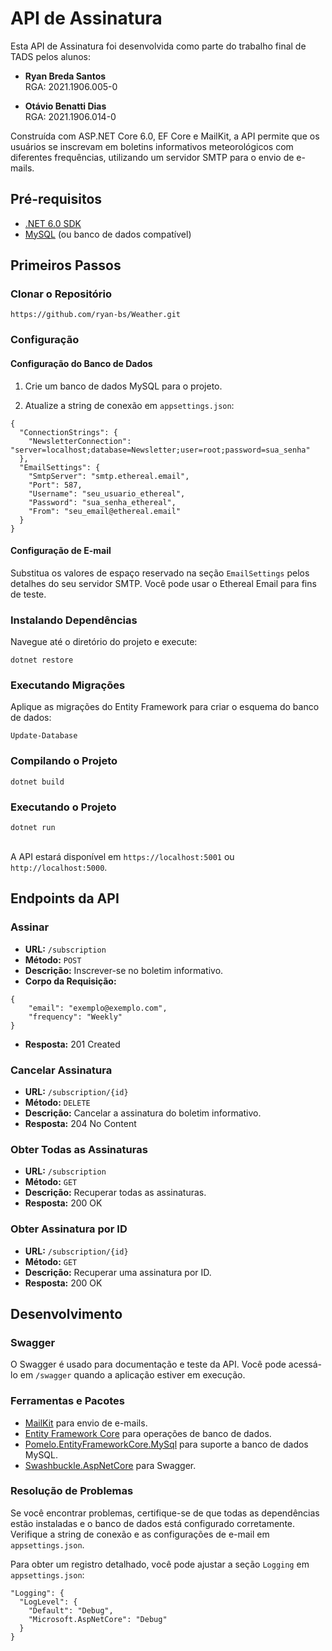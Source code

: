 # API de Assinatura

Esta API de Assinatura foi desenvolvida como parte do trabalho final de TADS pelos alunos:

- **Ryan Breda Santos**  
    RGA: 2021.1906.005-0
    
- **Otávio Benatti Dias**  
    RGA: 2021.1906.014-0
    

Construída com ASP.NET Core 6.0, EF Core e MailKit, a API permite que os usuários se inscrevam em boletins informativos meteorológicos com diferentes frequências, utilizando um servidor SMTP para o envio de e-mails.

## Pré-requisitos

- [.NET 6.0 SDK](https://dotnet.microsoft.com/download/dotnet/6.0)
- [MySQL](https://www.mysql.com/downloads/) (ou banco de dados compatível)

## Primeiros Passos

### Clonar o Repositório

```
https://github.com/ryan-bs/Weather.git
```

### Configuração

#### Configuração do Banco de Dados

1. Crie um banco de dados MySQL para o projeto.
    
2. Atualize a string de conexão em `appsettings.json`:
    
```
{
  "ConnectionStrings": {
    "NewsletterConnection": "server=localhost;database=Newsletter;user=root;password=sua_senha"
  },
  "EmailSettings": {
    "SmtpServer": "smtp.ethereal.email",
    "Port": 587,
    "Username": "seu_usuario_ethereal",
    "Password": "sua_senha_ethereal",
    "From": "seu_email@ethereal.email"
  }
}
```

#### Configuração de E-mail

Substitua os valores de espaço reservado na seção `EmailSettings` pelos detalhes do seu servidor SMTP. Você pode usar o Ethereal Email para fins de teste.

### Instalando Dependências

Navegue até o diretório do projeto e execute:

```
dotnet restore
```

### Executando Migrações

Aplique as migrações do Entity Framework para criar o esquema do banco de dados:

```
Update-Database
```

### Compilando o Projeto

```
dotnet build
```

### Executando o Projeto
```
dotnet run
```
\
A API estará disponível em `https://localhost:5001` ou `http://localhost:5000`.

## Endpoints da API

### Assinar

- **URL:** `/subscription`
- **Método:** `POST`
- **Descrição:** Inscrever-se no boletim informativo.
- **Corpo da Requisição:**
   
```
{
    "email": "exemplo@exemplo.com",
    "frequency": "Weekly"
}
```
    
- **Resposta:** 201 Created

### Cancelar Assinatura

- **URL:** `/subscription/{id}`
- **Método:** `DELETE`
- **Descrição:** Cancelar a assinatura do boletim informativo.
- **Resposta:** 204 No Content

### Obter Todas as Assinaturas

- **URL:** `/subscription`
- **Método:** `GET`
- **Descrição:** Recuperar todas as assinaturas.
- **Resposta:** 200 OK

### Obter Assinatura por ID

- **URL:** `/subscription/{id}`
- **Método:** `GET`
- **Descrição:** Recuperar uma assinatura por ID.
- **Resposta:** 200 OK

## Desenvolvimento

### Swagger

O Swagger é usado para documentação e teste da API. Você pode acessá-lo em `/swagger` quando a aplicação estiver em execução.

### Ferramentas e Pacotes

- [MailKit](https://github.com/jstedfast/MailKit) para envio de e-mails.
- [Entity Framework Core](https://docs.microsoft.com/en-us/ef/core/) para operações de banco de dados.
- [Pomelo.EntityFrameworkCore.MySql](https://github.com/PomeloFoundation/Pomelo.EntityFrameworkCore.MySql) para suporte a banco de dados MySQL.
- [Swashbuckle.AspNetCore](https://github.com/domaindrivendev/Swashbuckle.AspNetCore) para Swagger.

### Resolução de Problemas

Se você encontrar problemas, certifique-se de que todas as dependências estão instaladas e o banco de dados está configurado corretamente. Verifique a string de conexão e as configurações de e-mail em `appsettings.json`.

Para obter um registro detalhado, você pode ajustar a seção `Logging` em `appsettings.json`:

```
"Logging": {
  "LogLevel": {
    "Default": "Debug",
    "Microsoft.AspNetCore": "Debug"
  }
}
```